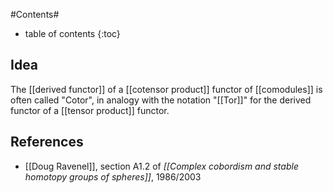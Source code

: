
#Contents#
* table of contents
{:toc}


## Idea

The [[derived functor]] of a [[cotensor product]] functor of [[comodules]] is often called "Cotor", in analogy with the notation "[[Tor]]" for the derived functor of a [[tensor product]] functor.

## References

* [[Doug Ravenel]], section A1.2 of _[[Complex cobordism and stable homotopy groups of spheres]]_, 1986/2003
